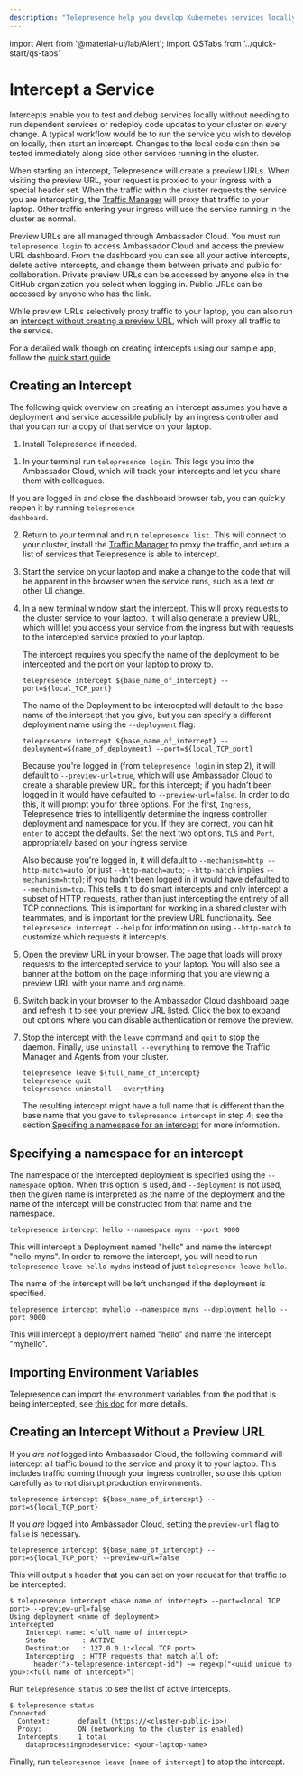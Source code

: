 ```yaml
---
description: "Telepresence help you develop Kubernetes services locally without running dependent services or redeploying code updates to your cluster on every change."
---
```


import Alert from '@material-ui/lab/Alert';
import QSTabs from '../quick-start/qs-tabs'

# Intercept a Service

Intercepts enable you to test and debug services locally without needing to run dependent services or redeploy code updates to your cluster on every change.  A typical workflow would be to run the service you wish to develop on locally, then start an intercept. Changes to the local code can then be tested immediately along side other services running in the cluster.

When starting an intercept, Telepresence will create a preview URLs. When visiting the preview URL, your request is proxied to your ingress with a special header set.  When the traffic within the cluster requests the service you are intercepting, the [Traffic Manager](../../reference) will proxy that traffic to your laptop.  Other traffic  entering your ingress will use the service running in the cluster as normal.

Preview URLs are all managed through Ambassador Cloud.  You must run `telepresence login` to access Ambassador Cloud and access the preview URL dashboard. From the dashboard you can see all your active intercepts, delete active intercepts, and change them between private and public for collaboration. Private preview URLs can be accessed by anyone else in the GitHub organization you select when logging in. Public URLs can be accessed by anyone who has the link.

While preview URLs selectively proxy traffic to your laptop, you can also run an [intercept without creating a preview URL](#creating-an-intercept-without-a-preview-url), which will proxy all traffic to the service.

<Alert severity="info">For a detailed walk though on creating intercepts using our sample app, follow the <a href="../../quick-start/qs-node/">quick start guide</a>.</Alert>

## Creating an Intercept

The following quick overview on creating an intercept assumes you have a deployment and service accessible publicly by an ingress controller and that you can run a copy of that service on your laptop.  

1. Install Telepresence if needed.

<QSTabs/>

1. In your terminal run `telepresence login`. This logs you into the Ambassador Cloud, which will track your intercepts and let you share them with colleagues. 

  <Alert severity="info">If you are logged in and close the dashboard browser tab, you can quickly reopen it by running <code>telepresence dashboard</code>.</Alert>

2. Return to your terminal and run `telepresence list`.  This will connect to your cluster, install the [Traffic Manager](../../reference/) to proxy the traffic, and return a list of services that Telepresence is able to intercept.

3. Start the service on your laptop and make a change to the code that will be apparent in the browser when the service runs, such as a text or other UI change.

4. In a new terminal window start the intercept. This will proxy requests to the cluster service to your laptop.  It will also generate a preview URL, which will let you access your service from the ingress but with requests to the intercepted service proxied to your laptop.

   The intercept requires you specify the name of the deployment to be
   intercepted and the port on your laptop to proxy to.

   ```
   telepresence intercept ${base_name_of_intercept} --port=${local_TCP_port}
   ```

   The name of the Deployment to be intercepted will default to the
   base name of the intercept that you give, but you can specify a
   different deployment name using the `--deployment` flag:

   ```
   telepresence intercept ${base_name_of_intercept} --deployment=${name_of_deployment} --port=${local_TCP_port}
   ```

   Because you're logged in (from `telepresence login` in step 2), it
   will default to `--preview-url=true`, which will use Ambassador
   Cloud to create a sharable preview URL for this intercept; if you
   hadn't been logged in it would have defaulted to
   `--preview-url=false`.  In order to do this, it will prompt you for
   three options.  For the first, `Ingress`, Telepresence tries to
   intelligently determine the ingress controller deployment and
   namespace for you.  If they are correct, you can hit `enter` to
   accept the defaults.  Set the next two options, `TLS` and `Port`,
   appropriately based on your ingress service.

   Also because you're logged in, it will default to `--mechanism=http
   --http-match=auto` (or just `--http-match=auto`; `--http-match`
   implies `--mechanism=http`); if you hadn't been logged in it would
   have defaulted to `--mechanism=tcp`.  This tells it to do smart
   intercepts and only intercept a subset of HTTP requests, rather
   than just intercepting the entirety of all TCP connections.  This
   is important for working in a shared cluster with teammates, and is
   important for the preview URL functionality.  See `telepresence
   intercept --help` for information on using `--http-match` to
   customize which requests it intercepts.

5. Open the preview URL in your browser. The page that loads will proxy requests to the intercepted service to your laptop. You will also see a banner at the bottom on the page informing that you are viewing a preview URL with your name and org name.

6. Switch back in your browser to the Ambassador Cloud dashboard page and refresh it to see your preview URL listed. Click the box to expand out options where you can disable authentication or remove the preview.
  
7. Stop the intercept with the `leave` command and `quit` to stop the daemon.  Finally, use `uninstall --everything` to remove the Traffic Manager and Agents from your cluster.

   ```
   telepresence leave ${full_name_of_intercept}
   telepresence quit
   telepresence uninstall --everything
   ```

   The resulting intercept might have a full name that is different
   than the base name that you gave to `telepresence intercept` in
   step 4; see the section [Specifing a namespace for an
   intercept](#specifying-a-namespace-for-an-intercept) for more
   information.

## Specifying a namespace for an intercept

The namespace of the intercepted deployment is specified using the `--namespace` option. When this option is used, and `--deployment` is not used, then the given name is interpreted as the name of the deployment and the name of the intercept will be constructed from that name and the namespace.

  ```
  telepresence intercept hello --namespace myns --port 9000
  ```

This will intercept a Deployment named "hello" and name the intercept
"hello-myns".  In order to remove the intercept, you will need to run
`telepresence leave hello-mydns` instead of just `telepresence leave
hello`.

The name of the intercept will be left unchanged if the deployment is specified.

  ```
  telepresence intercept myhello --namespace myns --deployment hello --port 9000
  ```
This will intercept a deployment named "hello" and name the intercept "myhello".

## Importing Environment Variables

Telepresence can import the environment variables from the pod that is being intercepted, see [this doc](../../reference/environment/) for more details.

## Creating an Intercept Without a Preview URL

If you *are not* logged into Ambassador Cloud, the following command will intercept all traffic bound to the service and proxy it to your laptop. This includes traffic coming through your  ingress controller, so use this option carefully as to not disrupt production environments.

```
telepresence intercept ${base_name_of_intercept} --port=${local_TCP_port}
```

If you *are* logged into Ambassador Cloud, setting the `preview-url` flag to `false` is necessary.

```
telepresence intercept ${base_name_of_intercept} --port=${local_TCP_port} --preview-url=false
```

This will output a header that you can set on your request for that traffic to be intercepted:

```
$ telepresence intercept <base name of intercept> --port=<local TCP port> --preview-url=false
Using deployment <name of deployment>
intercepted
    Intercept name: <full name of intercept>
    State         : ACTIVE
    Destination   : 127.0.0.1:<local TCP port>
    Intercepting  : HTTP requests that match all of:
      header("x-telepresence-intercept-id") ~= regexp("<uuid unique to you>:<full name of intercept>")
```

Run `telepresence status` to see the list of active intercepts.

```
$ telepresence status
Connected
  Context:       default (https://<cluster-public-ip>)
  Proxy:         ON (networking to the cluster is enabled)
  Intercepts:    1 total
    dataprocessingnodeservice: <your-laptop-name>
```

Finally, run `telepresence leave [name of intercept]` to stop the intercept.
